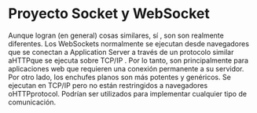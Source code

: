 # Proyecto Socket y WebSocket

Aunque logran (en general) cosas similares, sí , son son realmente diferentes. Los WebSockets normalmente se ejecutan desde navegadores que se conectan a Application Server a través de un protocolo similar aHTTPque se ejecuta sobre TCP/IP . Por lo tanto, son principalmente para aplicaciones web que requieren una conexión permanente a su servidor. Por otro lado, los enchufes planos son más potentes y genéricos. Se ejecutan en TCP/IP pero no están restringidos a navegadores oHTTPprotocol. Podrían ser utilizados para implementar cualquier tipo de comunicación.
